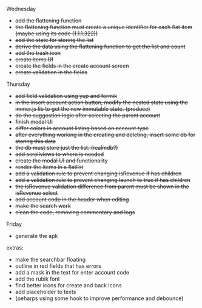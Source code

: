 Wednesday
- ~~add the flattening function~~
- ~~the flattening function must create a unique identifier for each flat item (maybe using its code (1.1.1.322))~~
- ~~add the state for storing the list~~
- ~~derive the data using the flattening function to get the list and count~~
- ~~add the trash icon~~
- ~~create items UI~~
- ~~create the fields in the create account screen~~
- ~~create validation in the fields~~

Thursday
- ~~add field validation using yup and formik~~
- ~~in the insert account action button, modify the nested state using the immer.js lib to get the new immutable state. (produce)~~
- ~~do the suggestion logic after selecting the parent account~~
- ~~finish modal UI~~
- ~~differ colors in account listing based on account type~~
- ~~after everything working in the creating and deleting, insert some db for storing this data~~
- ~~the db must store just the list. (realmdb?)~~
- ~~add scrollviews to where is needed~~
- ~~create the modal UI and functionality~~
- ~~render the items in a flatlist~~
- ~~add a validation rule to prevent changing isRevenue if has children~~
- ~~add a validation rule to prevent changing launch to true if has children~~
- ~~the isRevenue validation difference from parent must be shown in the isRevenue select~~
- ~~add account code in the header when editing~~
- ~~make the search work~~ 
- ~~clean the code, removing commentary and logs~~

Friday
- generate the apk

extras:
- make the searchbar floating
- outline in red fields that has errors
- add a mask in the text for enter account code
- add the rubik font
- find better icons for create and back icons
- add placeholder to texts
- (peharps using some hook to improve performance and debounce)